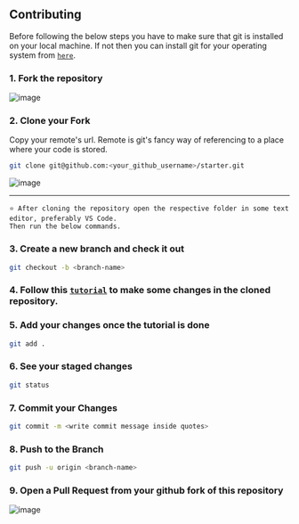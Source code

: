 ## Contributing

Before following the below steps you have to make sure that git is installed on your local machine. If not then you can install git for your operating system from [`here`](https://git-scm.com/downloads).

### 1. Fork the repository

![image](https://user-images.githubusercontent.com/74975876/144396567-6115e7c8-e610-470e-bcce-4c8ff1d8204b.png)

### 2. Clone your Fork

Copy your remote's url. Remote is git's fancy way of referencing to a place where your code is stored.

```sh
git clone git@github.com:<your_github_username>/starter.git
```

![image](https://user-images.githubusercontent.com/74975876/144397088-f26691ef-fede-45be-90aa-ba8e93c895c6.png)

<hr>

`⭐ After cloning the repository open the respective folder in some text editor, preferably VS Code.`  
`Then run the below commands.`

### 3. Create a new branch and check it out

```sh
git checkout -b <branch-name>
```

### 4. Follow this [`tutorial`](https://github.com/paraspatle-jpg/starter/blob/main/TUTORIAL.md) to make some changes in the cloned repository.

### 5. Add your changes once the tutorial is done

```sh
git add .
```

### 6. See your staged changes

```sh
git status
```

### 7. Commit your Changes

```sh
git commit -m <write commit message inside quotes>
```

### 8. Push to the Branch

```sh
git push -u origin <branch-name>
```

### 9. Open a Pull Request from your github fork of this repository

![image](https://user-images.githubusercontent.com/74975876/144400339-da6795a5-e9c8-4c4e-9bb5-adc10db675f9.png)
